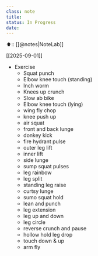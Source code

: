 ```yaml
---
class: note
title: 
status: In Progress
date:
---
```



⬆️:: [[@notes|NoteLab]]

[[2025-09-01]]

- Exercise
	- Squat punch
	- Elbow knee touch (standing)
	- Inch worm
	- Knees up crunch
	- Slow ab bike
	- Elbow knee touch (lying)
	- wing fly chop
	- knee push up
	- air squat
	- front and back lunge 
	- donkey kick
	- fire hydrant pulse
	- outer leg lift
	- inner lift
	- side lunge
	- sump squat pulses
	- leg rainbow
	- leg split
	- standing leg raise
	- curtsy lunge
	- sumo squat hold
	- lean and punch
	- leg extension
	- leg up and down
	- leg circle
	- reverse crunch and pause
	- hollow hold leg drop
	- touch down  & up
	- arm fly